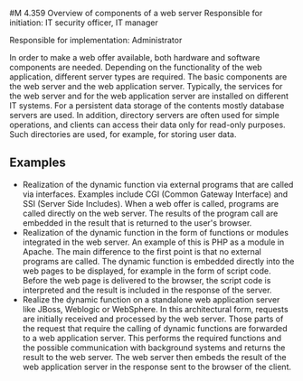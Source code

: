 #M 4.359 Overview of components of a web server
Responsible for initiation: IT security officer, IT manager

Responsible for implementation: Administrator

In order to make a web offer available, both hardware and software components are needed. Depending on the functionality of the web application, different server types are required. The basic components are the web server and the web application server. Typically, the services for the web server and for the web application server are installed on different IT systems. For a persistent data storage of the contents mostly database servers are used. In addition, directory servers are often used for simple operations, and clients can access their data only for read-only purposes. Such directories are used, for example, for storing user data.



## Examples 
* Realization of the dynamic function via external programs that are called via interfaces. Examples include CGI (Common Gateway Interface) and SSI (Server Side Includes). When a web offer is called, programs are called directly on the web server. The results of the program call are embedded in the result that is returned to the user's browser.
* Realization of the dynamic function in the form of functions or modules integrated in the web server. An example of this is PHP as a module in Apache. The main difference to the first point is that no external programs are called. The dynamic function is embedded directly into the web pages to be displayed, for example in the form of script code. Before the web page is delivered to the browser, the script code is interpreted and the result is included in the response of the server.
* Realize the dynamic function on a standalone web application server like JBoss, Weblogic or WebSphere. In this architectural form, requests are initially received and processed by the web server. Those parts of the request that require the calling of dynamic functions are forwarded to a web application server. This performs the required functions and the possible communication with background systems and returns the result to the web server. The web server then embeds the result of the web application server in the response sent to the browser of the client.




